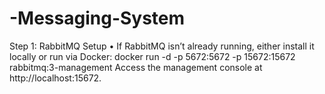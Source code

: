 # -Messaging-System
Step 1: RabbitMQ Setup 
• If RabbitMQ isn’t already running, either install it locally or run via Docker: 
docker run -d -p 5672:5672 -p 15672:15672 rabbitmq:3-management 
Access the management console at http://localhost:15672. 
